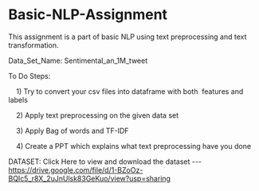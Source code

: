# Basic-NLP-Assignment

This assignment is a part of basic NLP using text preprocessing and text transformation.

Data_Set_Name: Sentimental_an_1M_tweet

To Do Steps:

    1) Try to convert your csv files into dataframe with both  features and labels

    2) Apply text preprocessing on the given data set

    3) Apply Bag of words and TF-IDF

    4) Create a PPT which explains what text preprocessing have you done
    
DATASET: Click Here to view and download the dataset --- https://drive.google.com/file/d/1-BZoOz-BQIc5_r8X_2uJnUlsk83GeKuo/view?usp=sharing
